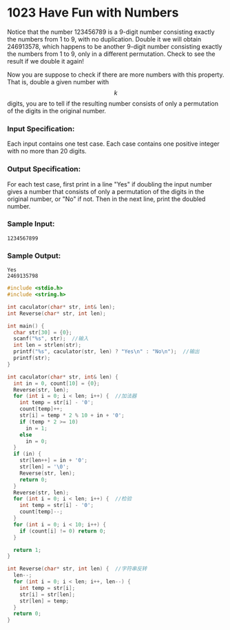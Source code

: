 # 1023 Have Fun with Numbers
Notice that the number 123456789 is a 9-digit number consisting exactly the numbers from 1 to 9, with no duplication.  Double it we will obtain 246913578, which happens to be another 9-digit number consisting exactly the numbers from 1 to 9, only in a different permutation.  Check to see the result if we double it again!

Now you are suppose to check if there are more numbers with this property.  That is, double a given number with $$k$$ digits, you are to tell if the resulting number consists of only a permutation of the digits in the original number.

### Input Specification:

Each input contains one test case.  Each case contains one positive integer with no more than 20 digits.

### Output Specification:

For each test case, first print in a line "Yes" if doubling the input number gives a number that consists of only a permutation of the digits in the original number, or "No" if not.  Then in the next line, print the doubled number.

### Sample Input:
```in
1234567899
```

### Sample Output:
```out
Yes
2469135798
```
```cpp
#include <stdio.h>
#include <string.h>

int caculator(char* str, int& len);
int Reverse(char* str, int len);

int main() {
  char str[30] = {0};
  scanf("%s", str);  //输入
  int len = strlen(str);
  printf("%s", caculator(str, len) ? "Yes\n" : "No\n");  //输出
  printf(str);
}

int caculator(char* str, int& len) {
  int in = 0, count[10] = {0};
  Reverse(str, len);
  for (int i = 0; i < len; i++) {  //加法器
    int temp = str[i] - '0';
    count[temp]++;
    str[i] = temp * 2 % 10 + in + '0';
    if (temp * 2 >= 10)
      in = 1;
    else
      in = 0;
  }
  if (in) {
    str[len++] = in + '0';
    str[len] = '\0';
    Reverse(str, len);
    return 0;
  }
  Reverse(str, len);
  for (int i = 0; i < len; i++) {  //检验
    int temp = str[i] - '0';
    count[temp]--;
  }
  for (int i = 0; i < 10; i++) {
    if (count[i] != 0) return 0;
  }

  return 1;
}

int Reverse(char* str, int len) {  //字符串反转
  len--;
  for (int i = 0; i < len; i++, len--) {
    int temp = str[i];
    str[i] = str[len];
    str[len] = temp;
  }
  return 0;
}
```